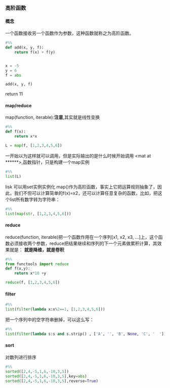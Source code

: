 ### 高阶函数
#### 概念
一个函数接收另一个函数作为参数，这种函数就称之为高阶函数。


```python
#%%
def add(x, y, f):
    return f(x) + f(y)


x = -5
y = 6
f = abs

add(x, y, f)
```

return 11

#### map/reduce
map(function, iterable):**注意**,其实就是线性变换


```python
#%%
def f(x):
    return x*x

L = map(f, [1,2,3,4,5,6])
```

一开始以为这样就可以调用，但是实际输出的是什么时候开始调用 <mat at ******>,函数指针，只是构建一个map实例


```python
#%%
list(L)
```

lisk 可以用set实例实例化
map()作为高阶函数，事实上它把运算规则抽象了，因此，我们不但可以计算简单的f(x)=x2，还可以计算任意复杂的函数，比如，把这个list所有数字转为字符串：


```python
#%%
list(map(str, [1,2,3,4,5,6]))
```

#### reduce
reduce(function, iterable)把一个函数作用在一个序列[x1, x2, x3, ...]上，这个函数必须接收两个参数，reduce把结果继续和序列的下一个元素做累积计算，其效果就是：
**就是降维，就是卷积**


```python
#%%
from functools import reduce
def f(x,y):
    return x*10 +y

reduce(f, [1,2,3,4,5,6])
```

#### filter


```python
#%%
list(filter(lambda x:x%2==1, [1,2,3,4,5,6]))
```

把一个序列中的空字符串删掉，可以这么写：


```python
#%%
list(filter(lambda s:s and s.strip() , ['A', '', 'B', None, 'C', '  ']))
```

#### sort
对数列进行排序


```python
#%%
sorted([2,4,-5,1,6,-10,3,5])
sorted([2,4,-5,1,6,-10,3,5],key=abs)
sorted([2,4,-5,1,6,-10,3,5],reverse=True)
```

###
